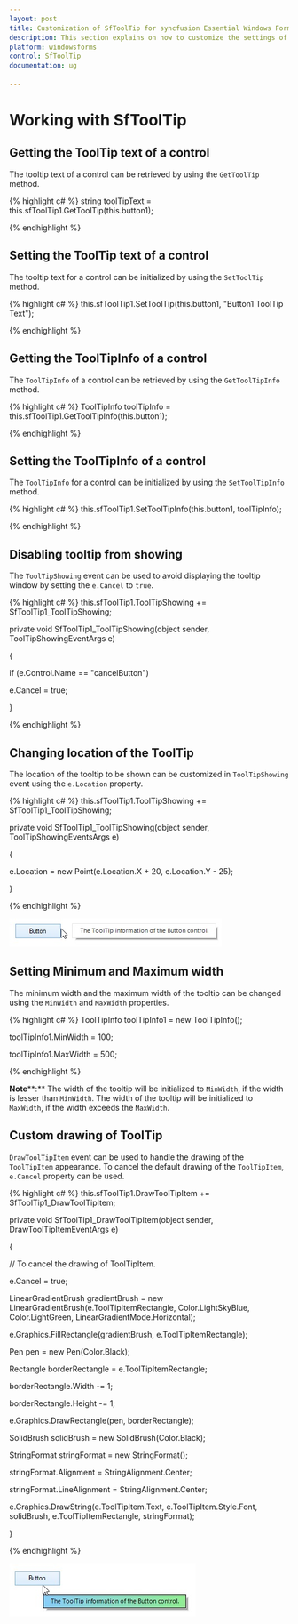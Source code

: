 ```yaml
---
layout: post
title: Customization of SfToolTip for syncfusion Essential Windows Forms
description: This section explains on how to customize the settings of SfToolTip.
platform: windowsforms
control: SfToolTip
documentation: ug

---
```

# Working with SfToolTip

## Getting the ToolTip text of a control

The tooltip text of a control can be retrieved by using the `GetToolTip` method. 

{% highlight c# %}
string toolTipText = this.sfToolTip1.GetToolTip(this.button1);



{% endhighlight %}

## Setting the ToolTip text of a control

The tooltip text for a control can be initialized by using the `SetToolTip` method.

{% highlight c# %}
this.sfToolTip1.SetToolTip(this.button1, "Button1 ToolTip Text");



{% endhighlight %}

## Getting the ToolTipInfo of a control

The `ToolTipInfo` of a control can be retrieved by using the `GetToolTipInfo` method.

{% highlight c# %}
ToolTipInfo toolTipInfo = this.sfToolTip1.GetToolTipInfo(this.button1);



{% endhighlight %}

## Setting the ToolTipInfo of a control

The `ToolTipInfo` for a control can be initialized by using the `SetToolTipInfo` method.

{% highlight c# %}
this.sfToolTip1.SetToolTipInfo(this.button1, toolTipInfo);



{% endhighlight %}

## Disabling tooltip from showing

The `ToolTipShowing` event can be used to avoid displaying the tooltip window by setting the `e.Cancel` to `true`.

{% highlight c# %}
this.sfToolTip1.ToolTipShowing += SfToolTip1_ToolTipShowing;

private void SfToolTip1_ToolTipShowing(object sender, ToolTipShowingEventArgs e)

{

if (e.Control.Name == "cancelButton")

e.Cancel = true;

}



{% endhighlight %}

## Changing location of the ToolTip

The location of the tooltip to be shown can be customized in `ToolTipShowing` event using the `e.Location` property.

{% highlight c# %}
this.sfToolTip1.ToolTipShowing += SfToolTip1_ToolTipShowing;

private void SfToolTip1_ToolTipShowing(object sender, ToolTipShowingEventsArgs e)

{

e.Location = new Point(e.Location.X + 20, e.Location.Y - 25);

}



{% endhighlight %}

![](SfToolTip_images/SfToolTip_img23.jpeg)


## Setting Minimum and Maximum width

The minimum width and the maximum width of the tooltip can be changed using the `MinWidth` and `MaxWidth` properties. 

{% highlight c# %}
ToolTipInfo toolTipInfo1 = new ToolTipInfo();

toolTipInfo1.MinWidth = 100;

toolTipInfo1.MaxWidth = 500;



{% endhighlight %}

**Note****:** The width of the tooltip will be initialized to `MinWidth`, if the width is lesser than `MinWidth`. The width of the tooltip will be initialized to `MaxWidth`, if the width exceeds the `MaxWidth`.

## Custom drawing of ToolTip

`DrawToolTipItem` event can be used to handle the drawing of the `ToolTipItem` appearance. To cancel the default drawing of the `ToolTipItem`, `e.Cancel` property can be used.

{% highlight c# %}
this.sfToolTip1.DrawToolTipItem += SfToolTip1_DrawToolTipItem;

private void SfToolTip1_DrawToolTipItem(object sender, DrawToolTipItemEventArgs e)

{

// To cancel the drawing of ToolTipItem.

e.Cancel = true;

LinearGradientBrush gradientBrush = new LinearGradientBrush(e.ToolTipItemRectangle, Color.LightSkyBlue, Color.LightGreen, LinearGradientMode.Horizontal);

e.Graphics.FillRectangle(gradientBrush, e.ToolTipItemRectangle);

Pen pen = new Pen(Color.Black);

Rectangle borderRectangle = e.ToolTipItemRectangle;

borderRectangle.Width -= 1;

borderRectangle.Height -= 1;

e.Graphics.DrawRectangle(pen, borderRectangle);

SolidBrush solidBrush = new SolidBrush(Color.Black);

StringFormat stringFormat = new StringFormat();

stringFormat.Alignment = StringAlignment.Center;

stringFormat.LineAlignment = StringAlignment.Center;

e.Graphics.DrawString(e.ToolTipItem.Text, e.ToolTipItem.Style.Font, solidBrush, e.ToolTipItemRectangle, stringFormat);

}



{% endhighlight %}

![](SfToolTip_images/SfToolTip_img24.jpeg)



